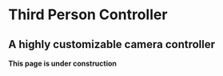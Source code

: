 # Third Person Controller

## A highly customizable camera controller

**This page is under construction**
